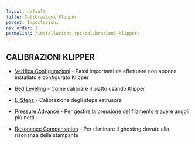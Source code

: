 ```yaml
---
layout: default
title: Calibrazioni Klipper
parent: Impostazioni
nav_order: 1
permalink: /installazione-rpi/calibrazioni-klipper/
---
```


## CALIBRAZIONI KLIPPER

* [Verifica Configurazioni](https://github.com/KevinOConnor/klipper/blob/master/docs/Config_checks.md) - Passi importanti da effettuare non appena installato e configurato Klipper

* [Bed Leveling](https://www.klipper3d.org/Bed_Level.html) - Come calibrare il piatto usando Klipper
* [E-Steps](https://github.com/KevinOConnor/klipper/blob/master/docs/Rotation_Distance.md#calibrating-rotation_distance-on-extruders) - Calibrazione degli steps estrusore
* [Pressure Advance](https://github.com/KevinOConnor/klipper/blob/master/docs/Pressure_Advance.md) - Per gestire la pressione del filamento e avere angoli più netti
* [Resonance Compensation](https://www.klipper3d.org/Resonance_Compensation.html) - Per eliminare il ghosting dovuto alla risonanza della stampante
